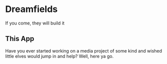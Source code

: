 # Dreamfields
If you come, they will build it

## This App
Have you ever started working on a media project of some kind and wished little elves would jump in and help? Well, here ya go.

